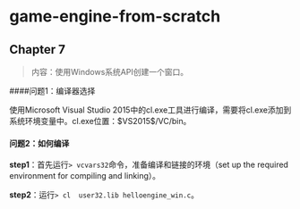 # game-engine-from-scratch

## Chapter 7

> 内容：使用Windows系统API创建一个窗口。

####问题1：编译器选择

使用Microsoft Visual Studio 2015中的cl.exe工具进行编译，需要将cl.exe添加到系统环境变量中。cl.exe位置：\$VS2015\$/VC/bin。

#### 问题2：如何编译

**step1**：首先运行```> vcvars32```命令，准备编译和链接的环境（set up the required environment for compiling and linking）。

**step2**：运行```> cl  user32.lib helloengine_win.c```。

